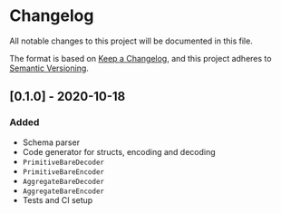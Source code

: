 # Changelog
All notable changes to this project will be documented in this file.

The format is based on [Keep a Changelog](https://keepachangelog.com/en/1.0.0/),
and this project adheres to [Semantic Versioning](https://semver.org/spec/v2.0.0.html).

## [0.1.0] - 2020-10-18
### Added
- Schema parser
- Code generator for structs, encoding and decoding
- `PrimitiveBareDecoder`
- `PrimitiveBareEncoder`
- `AggregateBareDecoder`
- `AggregateBareEncoder`
- Tests and CI setup
